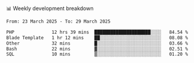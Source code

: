 📊 Weekly development breakdown
<!--START_SECTION:waka-->

```txt
From: 23 March 2025 - To: 29 March 2025

PHP              12 hrs 39 mins  █████████████████████░░░░   84.54 %
Blade Template   1 hr 12 mins    ██░░░░░░░░░░░░░░░░░░░░░░░   08.08 %
Other            32 mins         █░░░░░░░░░░░░░░░░░░░░░░░░   03.66 %
Bash             22 mins         ▓░░░░░░░░░░░░░░░░░░░░░░░░   02.51 %
SQL              10 mins         ▒░░░░░░░░░░░░░░░░░░░░░░░░   01.20 %
```

<!--END_SECTION:waka-->

